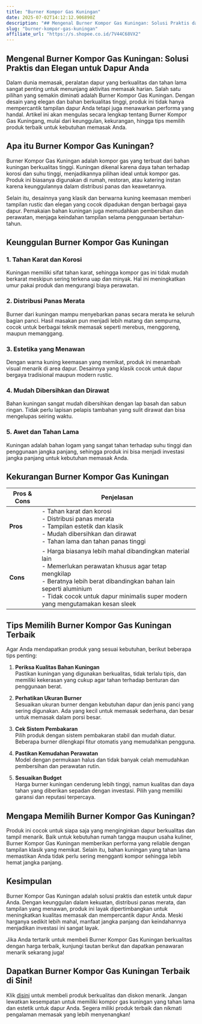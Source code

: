 ```yaml
---
title: "Burner Kompor Gas Kuningan"
date: 2025-07-02T14:12:12.906890Z
description: "## Mengenal Burner Kompor Gas Kuningan: Solusi Praktis dan Elegan untuk Dapur Anda..."
slug: "burner-kompor-gas-kuningan"
affiliate_url: "https://s.shopee.co.id/7V44C68VX2"
---
```

## Mengenal Burner Kompor Gas Kuningan: Solusi Praktis dan Elegan untuk Dapur Anda

Dalam dunia memasak, peralatan dapur yang berkualitas dan tahan lama sangat penting untuk menunjang aktivitas memasak harian. Salah satu pilihan yang semakin diminati adalah Burner Kompor Gas Kuningan. Dengan desain yang elegan dan bahan berkualitas tinggi, produk ini tidak hanya mempercantik tampilan dapur Anda tetapi juga menawarkan performa yang handal. Artikel ini akan mengulas secara lengkap tentang Burner Kompor Gas Kuningang, mulai dari keunggulan, kekurangan, hingga tips memilih produk terbaik untuk kebutuhan memasak Anda.

## Apa itu Burner Kompor Gas Kuningan?

Burner Kompor Gas Kuningan adalah kompor gas yang terbuat dari bahan kuningan berkualitas tinggi. Kuningan dikenal karena daya tahan terhadap korosi dan suhu tinggi, menjadikannya pilihan ideal untuk kompor gas. Produk ini biasanya digunakan di rumah, restoran, atau katering instan karena keunggulannya dalam distribusi panas dan keawetannya.

Selain itu, desainnya yang klasik dan berwarna kuning keemasan memberi tampilan rustic dan elegan yang cocok dipadukan dengan berbagai gaya dapur. Pemakaian bahan kuningan juga memudahkan pembersihan dan perawatan, menjaga keindahan tampilan selama penggunaan bertahun-tahun.

## Keunggulan Burner Kompor Gas Kuningan

### 1. Tahan Karat dan Korosi

Kuningan memiliki sifat tahan karat, sehingga kompor gas ini tidak mudah berkarat meskipun sering terkena uap dan minyak. Hal ini meningkatkan umur pakai produk dan mengurangi biaya perawatan.

### 2. Distribusi Panas Merata

Burner dari kuningan mampu menyebarkan panas secara merata ke seluruh bagian panci. Hasil masakan pun menjadi lebih matang dan sempurna, cocok untuk berbagai teknik memasak seperti merebus, menggoreng, maupun memanggang.

### 3. Estetika yang Menawan

Dengan warna kuning keemasan yang memikat, produk ini menambah visual menarik di area dapur. Desainnya yang klasik cocok untuk dapur bergaya tradisional maupun modern rustic.

### 4. Mudah Dibersihkan dan Dirawat

Bahan kuningan sangat mudah dibersihkan dengan lap basah dan sabun ringan. Tidak perlu lapisan pelapis tambahan yang sulit dirawat dan bisa mengelupas seiring waktu.

### 5. Awet dan Tahan Lama

Kuningan adalah bahan logam yang sangat tahan terhadap suhu tinggi dan penggunaan jangka panjang, sehingga produk ini bisa menjadi investasi jangka panjang untuk kebutuhan memasak Anda.

## Kekurangan Burner Kompor Gas Kuningan

| Pros & Cons | Penjelasan |
|--------------|--------------|
| **Pros** | - Tahan karat dan korosi<br>- Distribusi panas merata<br>- Tampilan estetik dan klasik<br>- Mudah dibersihkan dan dirawat<br>- Tahan lama dan tahan panas tinggi |
| **Cons** | - Harga biasanya lebih mahal dibandingkan material lain<br>- Memerlukan perawatan khusus agar tetap mengkilap<br>- Beratnya lebih berat dibandingkan bahan lain seperti aluminium<br>- Tidak cocok untuk dapur minimalis super modern yang mengutamakan kesan sleek |

## Tips Memilih Burner Kompor Gas Kuningan Terbaik

Agar Anda mendapatkan produk yang sesuai kebutuhan, berikut beberapa tips penting:

1. **Periksa Kualitas Bahan Kuningan**  
Pastikan kuningan yang digunakan berkualitas, tidak terlalu tipis, dan memiliki kekerasan yang cukup agar tahan terhadap benturan dan penggunaan berat.

2. **Perhatikan Ukuran Burner**  
Sesuaikan ukuran burner dengan kebutuhan dapur dan jenis panci yang sering digunakan. Ada yang kecil untuk memasak sederhana, dan besar untuk memasak dalam porsi besar.

3. **Cek Sistem Pembakaran**  
Pilih produk dengan sistem pembakaran stabil dan mudah diatur. Beberapa burner dilengkapi fitur otomatis yang memudahkan pengguna.

4. **Pastikan Kemudahan Perawatan**  
Model dengan permukaan halus dan tidak banyak celah memudahkan pembersihan dan perawatan rutin.

5. **Sesuaikan Budget**  
Harga burner kuningan cenderung lebih tinggi, namun kualitas dan daya tahan yang diberikan sepadan dengan investasi. Pilih yang memiliki garansi dan reputasi terpercaya.

## Mengapa Memilih Burner Kompor Gas Kuningan?

Produk ini cocok untuk siapa saja yang menginginkan dapur berkualitas dan tampil menarik. Baik untuk kebutuhan rumah tangga maupun usaha kuliner, Burner Kompor Gas Kuningan memberikan performa yang reliable dengan tampilan klasik yang memikat. Selain itu, bahan kuningan yang tahan lama memastikan Anda tidak perlu sering mengganti kompor sehingga lebih hemat jangka panjang.

## Kesimpulan

Burner Kompor Gas Kuningan adalah solusi praktis dan estetik untuk dapur Anda. Dengan keunggulan dalam kekuatan, distribusi panas merata, dan tampilan yang menawan, produk ini layak dipertimbangkan untuk meningkatkan kualitas memasak dan mempercantik dapur Anda. Meski harganya sedikit lebih mahal, manfaat jangka panjang dan keindahannya menjadikan investasi ini sangat layak.

Jika Anda tertarik untuk membeli Burner Kompor Gas Kuningan berkualitas dengan harga terbaik, kunjungi tautan berikut dan dapatkan penawaran menarik sekarang juga!

## Dapatkan Burner Kompor Gas Kuningan Terbaik di Sini!

Klik [disini](https://s.shopee.co.id/7V44C68VX2) untuk membeli produk berkualitas dan diskon menarik. Jangan lewatkan kesempatan untuk memiliki kompor gas kuningan yang tahan lama dan estetik untuk dapur Anda. Segera miliki produk terbaik dan nikmati pengalaman memasak yang lebih menyenangkan!